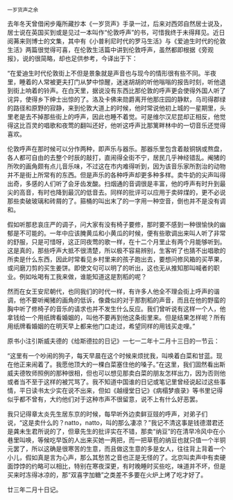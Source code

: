     一岁货声之余 

   去年冬天曾借闲步庵所藏抄本《一岁货声》手录一过，后来对西郊自然居士说及，居士说在英国买到或是见过一本叫作“伦敦呼声”的书，可惜我终于未得拜见。近日阅茀来则博士的文集，其中有《小普利尼时代的罗马生活》与《爱迪生时代的伦敦生活》两篇很觉得可喜，在伦敦生活篇中讲到伦敦呼声，虽然都即根据《旁观报》，说的很简略，却也足供参考，今译出于下：

   “在爱迪生时代伦敦街上不但是景象就是声音也与现今的情形很有些不同。半夜里，睡着的人常被更夫打门从梦中惊醒，迷迷胡胡的听他嗡嗡的报告时刻，听他退到街上响着的铃声。在白天里，据说没有东西比那伦敦的呼声更会使得外国人听了诧异，使得乡下绅士出惊的了。洛及卡佛来勋爵离开他那庄园的静默，乌司得郡绿的路径和原野的寂静，来到伦敦大道上的时候，他时常说他初上城的一星期里，头里老是去不掉那些街上的呼声，因此也睡不着觉。可是维尔汉尼昆却正相反，他觉得这比百灵的唱歌和夜莺的翻叫还好，他听这呼声比那篱畔林中的一切音乐还觉得喜欢。

   伦敦呼声在那时候可以分作两种，即声乐与器乐。那器乐里包含着敲铜锅或熬盘，各人都可自由的去整个时辰的敲打，直闹得全街不宁，居民几乎神经错乱。阉猪的所吹的画角颇有点儿音乐味，不过这在市内难得听到，因为该音乐家所割治的动物并不是街上所常有的东西。但是声乐的各种呼声却更多种多样。卖牛奶的尖声叫得出奇，多感的人们听了会牙齿发酸。扫烟通的音调很是丰富，他的呼声有时升到最尖的高音，有时也降到最沉的低音去。同样的批评可以应用于卖碎煤的，更不必说那些卖破玻璃和砖屑的了。箍桶的叫出末了的一字用一种空音，倒也并不是没有调和。

   假如听那悲哀庄严的调子，问大家有没有椅子要修，那时要不感到一种很愉快的幽郁是不可能的。一年中应该腌黄瓜和小黄瓜的时候，便有些歌调出来叫人听了非常的舒服，只是可惜呀，这正同夜莺的歌一样，在十二个月里止有两个月能够听到。这是真的，那些呼声大抵不很清楚，所以极不容易辨别，生客听了也猜不出唱歌的所卖是什么东西，因此时常看见乡村里来的孩子跑出去，要想问修风箱的买苹果，或问磨刀剪的买生姜饼。即使文句可以明了的听出，这也无从推知那叫喊者的职业。例如吆喝有工我来做，谁能知道这是割稻的呢？

   然而在女王安尼朝代，也同我们的时代一样，有许多人他全不理会街上呼声的谐调，他不要听阉猪的画角的低诉，像聋似的对于那割稻的声音，而且在他的野蛮的胸中听了修椅子的音乐的请求也并不发生什么反应。我们曾听说有这样一个人，他拿钱给一个用纸牌看婚姻的，叫他不要再到他这条街里来。但是结果怎样呢？所有用纸牌看婚姻的在明天早上都来他门口走过，希望同样的用钱买走哩。”

   原书小注引斯威夫德的《给斯德拉的日记》一七一二年十二月十三日的一节云：

   “这里有一个吵闹的狗子，每天早晨在这个时候来烦扰我，叫唤着白菜和甘蓝。现在他正来闹着了。我愿他顶大的一棵白菜塞住他的嗓子。”在这里，我们固然看出斯威夫德牧师照例的那种很相，但也可以想见那卖白菜的朋友怎样出力，因为否则他或者当不至于这样的被咒骂了。我不知道中国谁的日记或笔记里曾经说起过这些事情，平日读书太少实在说不出来，但如《越缦堂日记》《病榻梦痕录》等书里记得似乎都不曾有，大约他们对于这种市声不很留意，说不上有什么好恶罢。

   我只记得章太炎先生居东京的时候，每早听外边卖鲜豆豉的呼声，对弟子们说，“这是卖什么的？natto，natto，叫的那么凄凉？”我记不清这事是钱德潜君还是龚未生君所说的了，但章先生的批评实在不错，那卖“纳豆”的在清早冷风中在小巷里叫唤，等候吃早饭的人出来买她一两把，而一把草苞的纳豆也就只值一个半铜元罢了，所以这确是很寒苦的生意，而且做这生意的多是女人，往往背上背着一个小儿，假如真是言为心声，那么其愁苦之音也正是无怪的了。北京叫卖声中有卖硬面饽饽的约略可以相比，特别在寒夜深更，有时晚睡时买些吃，味道并不坏，但是买来时冻得冰凉的，那“双喜字加糖”之类差不多要在火炉上烤了吃才好了。

   廿三年二月十日记。

